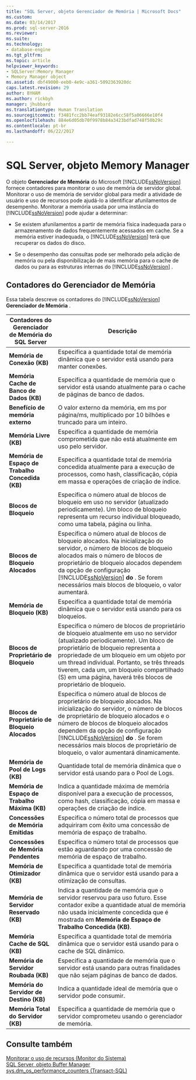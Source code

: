 ```yaml
---
title: "SQL Server, objeto Gerenciador de Memória | Microsoft Docs"
ms.custom: 
ms.date: 03/14/2017
ms.prod: sql-server-2016
ms.reviewer: 
ms.suite: 
ms.technology:
- database-engine
ms.tgt_pltfrm: 
ms.topic: article
helpviewer_keywords:
- SQLServer:Memory Manager
- Memory Manager object
ms.assetid: dbf49000-eeb0-4e9c-a361-5092363920dc
caps.latest.revision: 29
author: BYHAM
ms.author: rickbyh
manager: jhubbard
ms.translationtype: Human Translation
ms.sourcegitcommit: f3481fcc2bb74eaf93182e6cc58f5a06666e10f4
ms.openlocfilehash: 884e6d05db70f9978b84a3423bdfad748f50b29c
ms.contentlocale: pt-br
ms.lasthandoff: 06/22/2017

---
```

# <a name="sql-server-memory-manager-object"></a>SQL Server, objeto Memory Manager
  O objeto **Gerenciador de Memória** do Microsoft [!INCLUDE[ssNoVersion](../../includes/ssnoversion-md.md)] fornece contadores para monitorar o uso de memória de servidor global. Monitorar o uso de memória de servidor global para medir a atividade de usuário e uso de recursos pode ajudá-lo a identificar afunilamentos de desempenho. Monitorar a memória usada por uma instância do [!INCLUDE[ssNoVersion](../../includes/ssnoversion-md.md)] pode ajudar a determinar:  
  
-   Se existem afunilamentos a partir de memória física inadequada para o armazenamento de dados frequentemente acessados em cache. Se a memória estiver inadequada, o [!INCLUDE[ssNoVersion](../../includes/ssnoversion-md.md)] terá que recuperar os dados do disco.  
  
-   Se o desempenho das consultas pode ser melhorado pela adição de memória ou pela disponibilização de mais memória para o cache de dados ou para as estruturas internas do [!INCLUDE[ssNoVersion](../../includes/ssnoversion-md.md)] .  
  
## <a name="memory-manager-counters"></a>Contadores do Gerenciador de Memória  
 Essa tabela descreve os contadores do [!INCLUDE[ssNoVersion](../../includes/ssnoversion-md.md)] **Gerenciador de Memória** .  
  
|Contadores do Gerenciador de Memória do SQL Server|Descrição|  
|----------------------------------------|-----------------|  
|**Memória de Conexão (KB)**|Especifica a quantidade total de memória dinâmica que o servidor está usando para manter conexões.|  
|**Memória Cache de Banco de Dados (KB)**|Especifica a quantidade de memória que o servidor está usando atualmente para o cache de páginas de banco de dados.|  
|**Benefício de memória externo**|O valor externo da memória, em ms por página/ms, multiplicado por 10 bilhões e truncado para um inteiro.| 
|**Memória Livre (KB)**|Especifica a quantidade de memória comprometida que não está atualmente em uso pelo servidor.|  
|**Memória de Espaço de Trabalho Concedida (KB)**|Especifica a quantidade total de memória concedida atualmente para a execução de processos, como hash, classificação, cópia em massa e operações de criação de índice.|  
|**Blocos de Bloqueio**|Especifica o número atual de blocos de bloqueio em uso no servidor (atualizado periodicamente). Um bloco de bloqueio representa um recurso individual bloqueado, como uma tabela, página ou linha.|  
|**Blocos de Bloqueio Alocados**|Especifica o número atual de blocos de bloqueio alocados. Na inicialização do servidor, o número de blocos de bloqueio alocados mais o número de blocos de proprietário de bloqueio alocados dependem da opção de configuração [!INCLUDE[ssNoVersion](../../includes/ssnoversion-md.md)] **do** . Se forem necessários mais blocos de bloqueio, o valor aumentará.|  
|**Memória de Bloqueio (KB)**|Especifica a quantidade total de memória dinâmica que o servidor está usando para os bloqueios.|  
|**Blocos de Proprietário de Bloqueio**|Especifica o número de blocos de proprietário de bloqueio atualmente em uso no servidor (atualizado periodicamente). Um bloco de proprietário de bloqueio representa a propriedade de um bloqueio em um objeto por um thread individual. Portanto, se três threads tiverem, cada um, um bloqueio compartilhado (S) em uma página, haverá três blocos de proprietário de bloqueio.|  
|**Blocos de Proprietário de Bloqueio Alocados**|Especifica o número atual de blocos de proprietário de bloqueio alocados. Na inicialização do servidor, o número de blocos de proprietário de bloqueio alocados e o número de blocos de bloqueio alocados dependem da opção de configuração [!INCLUDE[ssNoVersion](../../includes/ssnoversion-md.md)] **do** . Se forem necessários mais blocos de proprietário de bloqueio, o valor aumentará dinamicamente.|  
|**Memória de Pool de Logs (KB)**|Quantidade total de memória dinâmica que o servidor está usando para o Pool de Logs.| 
|**Memória de Espaço de Trabalho Máxima (KB)**|Indica a quantidade máxima de memória disponível para a execução de processos, como hash, classificação, cópia em massa e operações de criação de índice.|  
|**Concessões de Memória Emitidas**|Especifica o número total de processos que adquiriram com êxito uma concessão de memória de espaço de trabalho.|  
|**Concessões de Memória Pendentes**|Especifica o número total de processos que estão aguardando por uma concessão de memória de espaço de trabalho.|  
|**Memória de Otimizador (KB)**|Especifica a quantidade total de memória dinâmica que o servidor está usando para a otimização de consultas.|  
|**Memória de Servidor Reservado (KB)**|Indica a quantidade de memória que o servidor reservou para uso futuro. Esse contador exibe a quantidade atual de memória não usada inicialmente concedida que é mostrada em **Memória de Espaço de Trabalho Concedida (KB)**.|  
|**Memória Cache de SQL (KB)**|Especifica a quantidade total de memória dinâmica que o servidor está usando para o cache de SQL dinâmico.|  
|**Memória de Servidor Roubada (KB)**|Especifica a quantidade de memória que o servidor está usando para outras finalidades que não sejam páginas de banco de dados.|  
|**Memória do Servidor de Destino (KB)**|Indica a quantidade ideal de memória que o servidor pode consumir.|  
|**Memória Total do Servidor (KB)**|Especifica a quantidade de memória que o servidor comprometeu usando o gerenciador de memória.|  
  
## <a name="see-also"></a>Consulte também  
 [Monitorar o uso de recursos &#40;Monitor do Sistema&#41;](../../relational-databases/performance-monitor/monitor-resource-usage-system-monitor.md)   
 [SQL Server, objeto Buffer Manager](../../relational-databases/performance-monitor/sql-server-buffer-manager-object.md)   
[sys.dm_os_performance_counters (Transact-SQL)](../../relational-databases/system-dynamic-management-views/sys-dm-os-performance-counters-transact-sql.md)  
  

